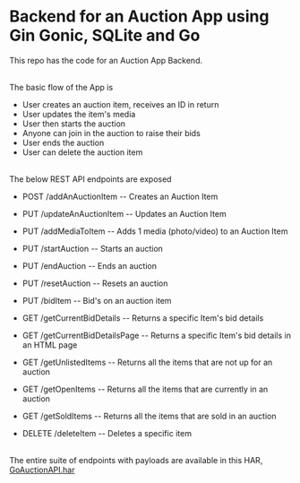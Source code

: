 # Backend for an Auction App using Gin Gonic, SQLite and Go

This repo has the code for an Auction App Backend. <br><br>

The basic flow of the App is 

* User creates an auction item, receives an ID in return
* User updates the item's media
* User then starts the auction
* Anyone can join in the auction to raise their bids
* User ends the auction
* User can delete the auction item <br><br>

The below REST API endpoints are exposed

* POST /addAnAuctionItem -- Creates an Auction Item

* PUT /updateAnAuctionItem -- Updates an Auction Item
  
* PUT /addMediaToItem -- Adds 1 media (photo/video) to an Auction Item
  
* PUT /startAuction -- Starts an auction
  
* PUT /endAuction -- Ends an auction
  
* PUT /resetAuction -- Resets an auction
  
* PUT /bidItem -- Bid's on an auction item
  
* GET /getCurrentBidDetails -- Returns a specific Item's bid details
  
* GET /getCurrentBidDetailsPage -- Returns a specific Item's bid details in an HTML page
  
* GET /getUnlistedItems -- Returns all the items that are not up for an auction
 
* GET /getOpenItems -- Returns all the items that are currently in an auction

* GET /getSoldItems -- Returns all the items that are sold in an auction

* DELETE /deleteItem -- Deletes a specific item <br><br>

The entire suite of endpoints with payloads are available in this HAR, [GoAuctionAPI.har](GoAuctionAPI.har)
